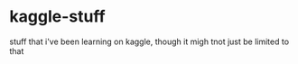 # kaggle-stuff
stuff that i've been learning on kaggle, though it migh tnot just be limited to that
